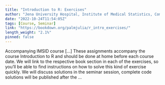 ```yaml
---
title: "Introduction to R: Exercises"
author: "Jena University Hospital, Institute of Medical Statistics, Computer and Data Sciences, Julia Palm (julia.palm@med.uni-jena.de)"
date: "2022-10-24T11:54:05Z"
tags: [Course, Seminar]
link: "https://bookdown.org/palmjulia/r_intro_exercises/"
length_weight: "2.1%"
pinned: false
---
```


Accompanying IMSID course [...] These assignments accompany the course Introduction to R and should be done at home before each course date. We will link to the respective book section in each of the exercises, so you’ll be able to find instructions on how to solve this kind of exercise quickly. We will discuss solutions in the seminar session, complete code solutions will be published after the ...
